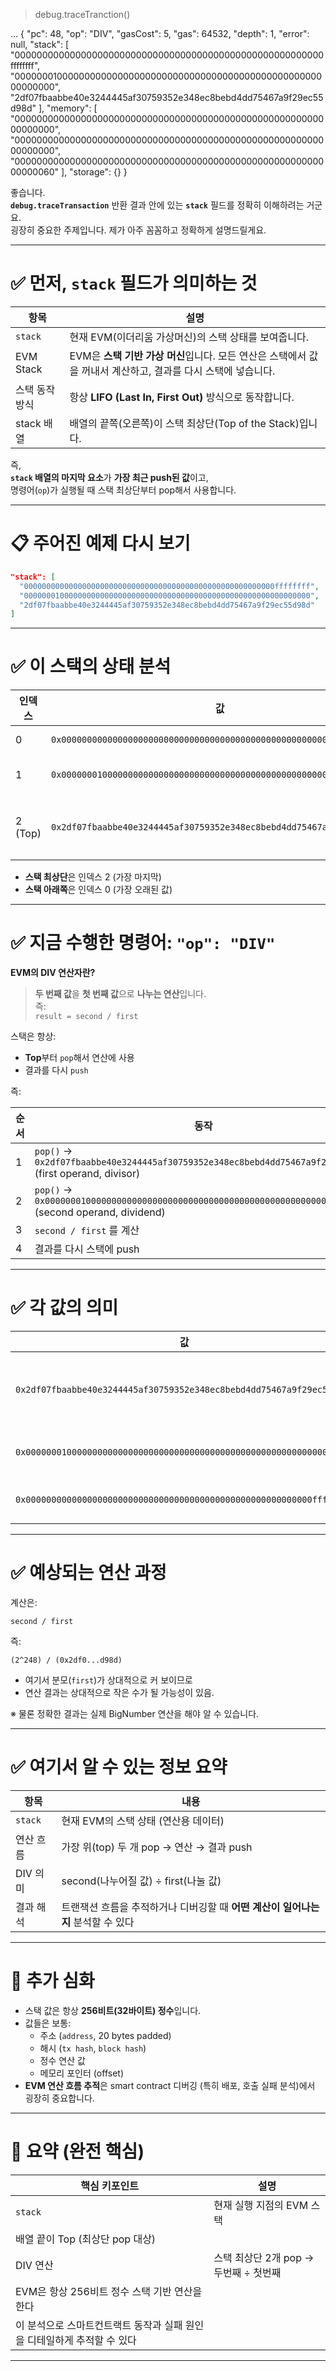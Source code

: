 > debug.traceTranction()


>
...
{
  "pc": 48,
  "op": "DIV",
  "gasCost": 5,
  "gas": 64532,
  "depth": 1,
  "error": null,
  "stack": [
    "00000000000000000000000000000000000000000000000000000000ffffffff",
    "0000000100000000000000000000000000000000000000000000000000000000",
    "2df07fbaabbe40e3244445af30759352e348ec8bebd4dd75467a9f29ec55d98d"
  ],
  "memory": [
    "0000000000000000000000000000000000000000000000000000000000000000",
    "0000000000000000000000000000000000000000000000000000000000000000",
    "0000000000000000000000000000000000000000000000000000000000000060"
  ],
  "storage": {}
}

좋습니다.  
**`debug.traceTransaction`** 반환 결과 안에 있는 **`stack`** 필드를 정확히 이해하려는 거군요.  
굉장히 중요한 주제입니다. 제가 아주 꼼꼼하고 정확하게 설명드릴게요.

---

# ✅ 먼저, `stack` 필드가 의미하는 것

| 항목 | 설명 |
|---|---|
| `stack` | 현재 EVM(이더리움 가상머신)의 스택 상태를 보여줍니다. |
| EVM Stack | EVM은 **스택 기반 가상 머신**입니다. 모든 연산은 스택에서 값을 꺼내서 계산하고, 결과를 다시 스택에 넣습니다. |
| 스택 동작 방식 | 항상 **LIFO (Last In, First Out)** 방식으로 동작합니다. |
| stack 배열 | 배열의 끝쪽(오른쪽)이 스택 최상단(Top of the Stack)입니다. |

즉,  
**`stack` 배열의 마지막 요소**가 **가장 최근 push된 값**이고,  
명령어(`op`)가 실행될 때 스택 최상단부터 pop해서 사용합니다.

---

# 📋 주어진 예제 다시 보기

```json
"stack": [
  "00000000000000000000000000000000000000000000000000000000ffffffff",
  "0000000100000000000000000000000000000000000000000000000000000000",
  "2df07fbaabbe40e3244445af30759352e348ec8bebd4dd75467a9f29ec55d98d"
]
```

---

# ✅ 이 스택의 상태 분석

| 인덱스 | 값 | 설명 |
|---|---|---|
| 0 | `0x00000000000000000000000000000000000000000000000000000000ffffffff` | 2^32 - 1 (`4294967295`) |
| 1 | `0x0000000100000000000000000000000000000000000000000000000000000000` | `0x010000...` : 매우 큰 수 (2^248) |
| 2 (Top) | `0x2df07fbaabbe40e3244445af30759352e348ec8bebd4dd75467a9f29ec55d98d` | 트랜잭션, 계약 주소, 어떤 해시 데이터일 가능성 |

- **스택 최상단**은 인덱스 2 (가장 마지막)
- **스택 아래쪽**은 인덱스 0 (가장 오래된 값)

---

# ✅ 지금 수행한 명령어: `"op": "DIV"`

**EVM의 DIV 연산자란?**  
> **두 번째 값**을 **첫 번째 값**으로 **나누는 연산**입니다.  
> 즉:  
> `result = second / first`

스택은 항상:

- **Top**부터 `pop`해서 연산에 사용
- 결과를 다시 `push`

즉:

| 순서 | 동작 |
|---|---|
| 1 | `pop()` → `0x2df07fbaabbe40e3244445af30759352e348ec8bebd4dd75467a9f29ec55d98d` (first operand, divisor) |
| 2 | `pop()` → `0x0000000100000000000000000000000000000000000000000000000000000000` (second operand, dividend) |
| 3 | `second / first` 를 계산 |
| 4 | 결과를 다시 스택에 push

---

# ✅ 각 값의 의미

| 값 | 의미 해석 |
|---|---|
| `0x2df07fbaabbe40e3244445af30759352e348ec8bebd4dd75467a9f29ec55d98d` | 해시나 무작위 32바이트 값 (아마 address, tx hash 일부) |
| `0x0000000100000000000000000000000000000000000000000000000000000000` | **2^248 (2의 248승)** 아주 큰 수 |
| `0x00000000000000000000000000000000000000000000000000000000ffffffff` | 4294967295 (32비트 최대값) |

---

# ✅ 예상되는 연산 과정

계산은:

```
second / first
```

즉:

```
(2^248) / (0x2df0...d98d)
```

- 여기서 분모(`first`)가 상대적으로 커 보이므로
- 연산 결과는 상대적으로 작은 수가 될 가능성이 있음.

※ 물론 정확한 결과는 실제 BigNumber 연산을 해야 알 수 있습니다.

---

# ✅ 여기서 알 수 있는 정보 요약

| 항목 | 내용 |
|---|---|
| `stack` | 현재 EVM의 스택 상태 (연산용 데이터) |
| 연산 흐름 | 가장 위(top) 두 개 pop → 연산 → 결과 push |
| DIV 의미 | second(나누어질 값) ÷ first(나눌 값) |
| 결과 해석 | 트랜잭션 흐름을 추적하거나 디버깅할 때 **어떤 계산이 일어나는지** 분석할 수 있다 |

---

# 🧠 추가 심화

- 스택 값은 항상 **256비트(32바이트) 정수**입니다.
- 값들은 보통:
  - 주소 (`address`, 20 bytes padded)
  - 해시 (`tx hash`, `block hash`)
  - 정수 연산 값
  - 메모리 포인터 (offset)
- **EVM 연산 흐름 추적**은 smart contract 디버깅 (특히 배포, 호출 실패 분석)에서 굉장히 중요합니다.

---

# 📢 요약 (완전 핵심)

| 핵심 키포인트 | 설명 |
|---|---|
| `stack` | 현재 실행 지점의 EVM 스택 |
| 배열 끝이 Top (최상단 pop 대상) |
| DIV 연산 | 스택 최상단 2개 pop → 두번째 ÷ 첫번째 |
| EVM은 항상 256비트 정수 스택 기반 연산을 한다 |
| 이 분석으로 스마트컨트랙트 동작과 실패 원인을 디테일하게 추적할 수 있다 |

---
